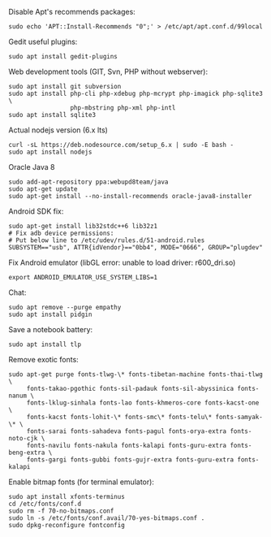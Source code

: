 Disable Apt's recommends packages:
```
sudo echo 'APT::Install-Recommends "0";' > /etc/apt/apt.conf.d/99local
```

Gedit useful plugins:
```
sudo apt install gedit-plugins
```

Web development tools (GIT, Svn, PHP without webserver):
```
sudo apt install git subversion
sudo apt install php-cli php-xdebug php-mcrypt php-imagick php-sqlite3 \
                 php-mbstring php-xml php-intl
sudo apt install sqlite3
```

Actual nodejs version (6.x lts)
```
curl -sL https://deb.nodesource.com/setup_6.x | sudo -E bash -
sudo apt install nodejs
```

Oracle Java 8
```
sudo add-apt-repository ppa:webupd8team/java
sudo apt-get update
sudo apt-get install --no-install-recommends oracle-java8-installer
```

Android SDK fix:
```
sudo apt-get install lib32stdc++6 lib32z1
# Fix adb device permissions:
# Put below line to /etc/udev/rules.d/51-android.rules
SUBSYSTEM=="usb", ATTR{idVendor}=="0bb4", MODE="0666", GROUP="plugdev"
```

Fix Android emulator (libGL error: unable to load driver: r600_dri.so)
```
export ANDROID_EMULATOR_USE_SYSTEM_LIBS=1
```

Chat:
```
sudo apt remove --purge empathy
sudo apt install pidgin
```

Save a notebook battery:
```
sudo apt install tlp
```

Remove exotic fonts:
```
sudo apt-get purge fonts-tlwg-\* fonts-tibetan-machine fonts-thai-tlwg \
     fonts-takao-pgothic fonts-sil-padauk fonts-sil-abyssinica fonts-nanum \
     fonts-lklug-sinhala fonts-lao fonts-khmeros-core fonts-kacst-one \
     fonts-kacst fonts-lohit-\* fonts-smc\* fonts-telu\* fonts-samyak-\* \
     fonts-sarai fonts-sahadeva fonts-pagul fonts-orya-extra fonts-noto-cjk \
     fonts-navilu fonts-nakula fonts-kalapi fonts-guru-extra fonts-beng-extra \
     fonts-gargi fonts-gubbi fonts-gujr-extra fonts-guru-extra fonts-kalapi
```

Enable bitmap fonts (for terminal emulator):
```
sudo apt install xfonts-terminus
cd /etc/fonts/conf.d
sudo rm -f 70-no-bitmaps.conf
sudo ln -s /etc/fonts/conf.avail/70-yes-bitmaps.conf .
sudo dpkg-reconfigure fontconfig
```
